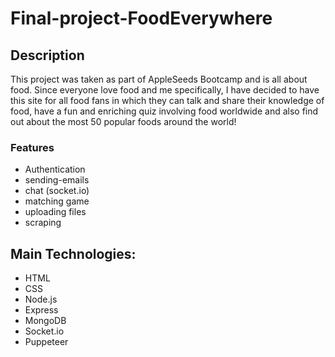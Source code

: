# Final-project-FoodEverywhere

## Description

This project was taken as part of AppleSeeds Bootcamp and is all about food.
Since everyone love food and me specifically, I have decided to have this site for all food fans in which they can talk and share their knowledge of food, have a fun and enriching quiz involving food worldwide and also find out about the most 50 popular foods around the world!

### Features

- Authentication
- sending-emails
- chat (socket.io)
- matching game
- uploading files
- scraping

## Main Technologies:

- HTML
- CSS
- Node.js
- Express
- MongoDB
- Socket.io
- Puppeteer

